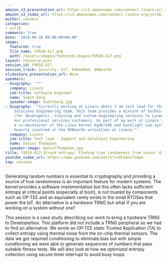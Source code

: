 ```yaml
---
amazon_s3_presentation_url: https://s3.amazonaws.com/connect.linaro.org/yvr18/presentations/yvr18-417.pdf
amazon_s3_video_url: https://s3.amazonaws.com/connect.linaro.org/yvr18/videos/yvr18-417.mp4
author: connect
categories:
- yvr18
comments: true
date: '2018-09-16 09:00:00+00:00'
image:
  featured: true
  file_name: YVR18-417.png
  path: /assets/images/featured-images/YVR18-417.png
layout: resource-post
session_id: YVR18-417
session_track: Security, IoT, Embedded, 96Boards
slideshare_presentation_url: None
speakers:
- biography: '""'
  company: Linaro
  job-title: Software Engineer
  name: Sumit Garg
  speaker-image: SumitGarg.jpg
- biography: '"Currently working at Linaro where I am tech lead for the Support and
    Solutions Engineering team. This team provides a mixture of technical support
    (for developers), training and custom engineering services to Linaro members and
    our professional services customers. As part of my work at Linaro I have become
    a co-maintainer of the Linux kernel kgdb/kdb and backlight sub-systems. I am also
    heavily involved in the 96Boards activities at Linaro."'
  company: Linaro
  job-title: Tech lead - Support and Solutions Engineering
  name: Daniel Thompson
  speaker-image: DanielThompson.jpg
title: YVR18-417:Struck entropy! Finding true randomness from sensor data
youtube_video_url: https://www.youtube.com/watch?v=DCGaUsTsmpA
tag: session
---
```


Generating random numbers is essential to cryptography and providing a source of true randomness is an important feature for modern systems. The kernel provides a software implementation but this often lacks sufficient entropy at critical points (especially at boot), is not trusted by components such as OP-TEE and an equivalent rarely exists in the small RTOSes that power the IoT. An alternative is a hardware TRNG but what if you are working on a system without one?

This session is a case study describing our work to bring a hardware TRNG to Developerbox. This platform did not include a TRNG peripheral so we had to find an alternative. We wrote an OP-TEE static Trusted Application (TA) to collect entropy using thermal noise from the on-chip thermal sensors. The data we got required conditioning to eliminate bias but with simple conditioning we were able to generate sequences of numbers that pass suitable fitness tests. We will also look at how we optimized entropy collection using secure timer interrupt to avoid busy loops.
